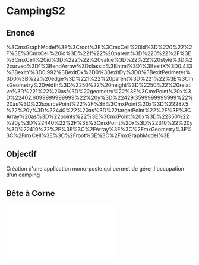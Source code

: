 # CampingS2

## Enoncé
%3CmxGraphModel%3E%3Croot%3E%3CmxCell%20id%3D%220%22%2F%3E%3CmxCell%20id%3D%221%22%20parent%3D%220%22%2F%3E%3CmxCell%20id%3D%222%22%20value%3D%22%22%20style%3D%22curved%3D1%3BendArrow%3Dclassic%3Bhtml%3D1%3BexitX%3D0.433%3BexitY%3D0.992%3BexitDx%3D0%3BexitDy%3D0%3BexitPerimeter%3D0%3B%22%20edge%3D%221%22%20parent%3D%221%22%3E%3CmxGeometry%20width%3D%2250%22%20height%3D%2250%22%20relative%3D%221%22%20as%3D%22geometry%22%3E%3CmxPoint%20x%3D%22402.6099999999999%22%20y%3D%22429.3599999999999%22%20as%3D%22sourcePoint%22%2F%3E%3CmxPoint%20x%3D%22287.5%22%20y%3D%22440%22%20as%3D%22targetPoint%22%2F%3E%3CArray%20as%3D%22points%22%3E%3CmxPoint%20x%3D%22350%22%20y%3D%22440%22%2F%3E%3CmxPoint%20x%3D%22310%22%20y%3D%22410%22%2F%3E%3C%2FArray%3E%3C%2FmxGeometry%3E%3C%2FmxCell%3E%3C%2Froot%3E%3C%2FmxGraphModel%3E

## Objectif

Création d'une application mono-poste qui permet de gérer l'occupation d'un camping

## Bête à Corne

![alt text](Bet4.pdf "Bête à Corne")